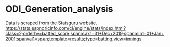 # ODI_Generation_analysis

Data is scraped from the Statsguru website.
https://stats.espncricinfo.com/ci/engine/stats/index.html?class=2;orderby=batted_score;spanmax1=31+Dec+2019;spanmin1=01+Jan+2001;spanval1=span;template=results;type=batting;view=innings
